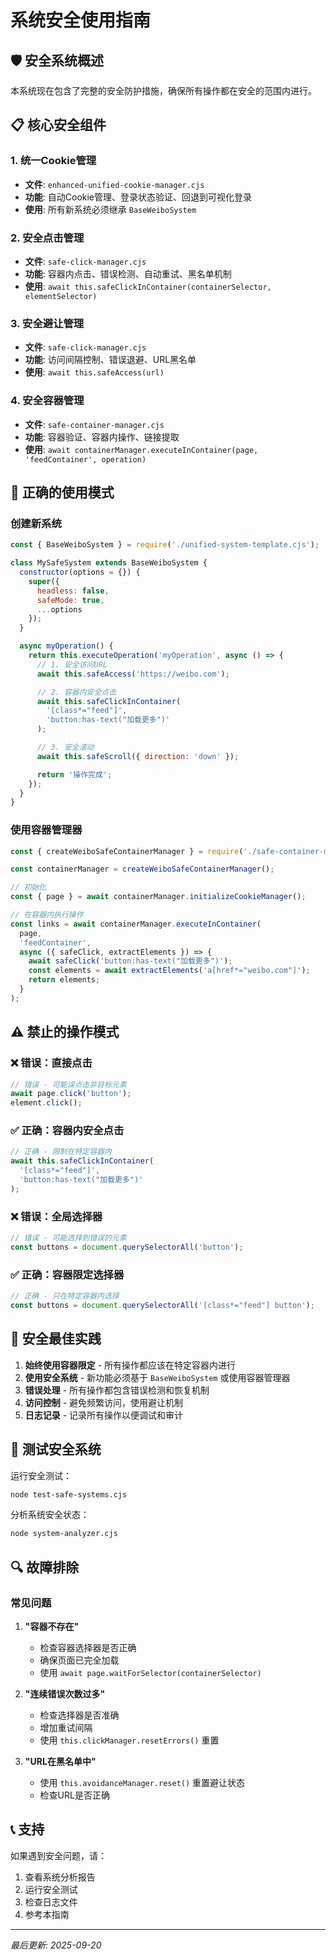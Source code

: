 # 系统安全使用指南

## 🛡️ 安全系统概述

本系统现在包含了完整的安全防护措施，确保所有操作都在安全的范围内进行。

## 📋 核心安全组件

### 1. 统一Cookie管理
- **文件**: `enhanced-unified-cookie-manager.cjs`
- **功能**: 自动Cookie管理、登录状态验证、回退到可视化登录
- **使用**: 所有新系统必须继承 `BaseWeiboSystem`

### 2. 安全点击管理
- **文件**: `safe-click-manager.cjs`
- **功能**: 容器内点击、错误检测、自动重试、黑名单机制
- **使用**: `await this.safeClickInContainer(containerSelector, elementSelector)`

### 3. 安全避让管理
- **文件**: `safe-click-manager.cjs`
- **功能**: 访问间隔控制、错误退避、URL黑名单
- **使用**: `await this.safeAccess(url)`

### 4. 安全容器管理
- **文件**: `safe-container-manager.cjs`
- **功能**: 容器验证、容器内操作、链接提取
- **使用**: `await containerManager.executeInContainer(page, 'feedContainer', operation)`

## 🔧 正确的使用模式

### 创建新系统
```javascript
const { BaseWeiboSystem } = require('./unified-system-template.cjs');

class MySafeSystem extends BaseWeiboSystem {
  constructor(options = {}) {
    super({
      headless: false,
      safeMode: true,
      ...options
    });
  }

  async myOperation() {
    return this.executeOperation('myOperation', async () => {
      // 1. 安全访问URL
      await this.safeAccess('https://weibo.com');

      // 2. 容器内安全点击
      await this.safeClickInContainer(
        '[class*="feed"]',
        'button:has-text("加载更多")'
      );

      // 3. 安全滚动
      await this.safeScroll({ direction: 'down' });

      return '操作完成';
    });
  }
}
```

### 使用容器管理器
```javascript
const { createWeiboSafeContainerManager } = require('./safe-container-manager.cjs');

const containerManager = createWeiboSafeContainerManager();

// 初始化
const { page } = await containerManager.initializeCookieManager();

// 在容器内执行操作
const links = await containerManager.executeInContainer(
  page,
  'feedContainer',
  async ({ safeClick, extractElements }) => {
    await safeClick('button:has-text("加载更多")');
    const elements = await extractElements('a[href*="weibo.com"]');
    return elements;
  }
);
```

## ⚠️ 禁止的操作模式

### ❌ 错误：直接点击
```javascript
// 错误 - 可能误点击非目标元素
await page.click('button');
element.click();
```

### ✅ 正确：容器内安全点击
```javascript
// 正确 - 限制在特定容器内
await this.safeClickInContainer(
  '[class*="feed"]',
  'button:has-text("加载更多")'
);
```

### ❌ 错误：全局选择器
```javascript
// 错误 - 可能选择到错误的元素
const buttons = document.querySelectorAll('button');
```

### ✅ 正确：容器限定选择器
```javascript
// 正确 - 只在特定容器内选择
const buttons = document.querySelectorAll('[class*="feed"] button');
```

## 🎯 安全最佳实践

1. **始终使用容器限定** - 所有操作都应该在特定容器内进行
2. **使用安全系统** - 新功能必须基于 `BaseWeiboSystem` 或使用容器管理器
3. **错误处理** - 所有操作都包含错误检测和恢复机制
4. **访问控制** - 避免频繁访问，使用避让机制
5. **日志记录** - 记录所有操作以便调试和审计

## 🧪 测试安全系统

运行安全测试：
```bash
node test-safe-systems.cjs
```

分析系统安全状态：
```bash
node system-analyzer.cjs
```

## 🔍 故障排除

### 常见问题

1. **"容器不存在"**
   - 检查容器选择器是否正确
   - 确保页面已完全加载
   - 使用 `await page.waitForSelector(containerSelector)`

2. **"连续错误次数过多"**
   - 检查选择器是否准确
   - 增加重试间隔
   - 使用 `this.clickManager.resetErrors()` 重置

3. **"URL在黑名单中"**
   - 使用 `this.avoidanceManager.reset()` 重置避让状态
   - 检查URL是否正确

## 📞 支持

如果遇到安全问题，请：
1. 查看系统分析报告
2. 运行安全测试
3. 检查日志文件
4. 参考本指南

---

*最后更新: 2025-09-20*
